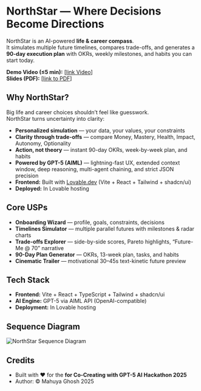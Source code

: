 # NorthStar — Where Decisions Become Directions

NorthStar is an AI-powered **life & career compass**.  
It simulates multiple future timelines, compares trade-offs, and generates a **90-day execution plan** with OKRs, weekly milestones, and habits you can start today.

**Demo Video (≤5 min):** [[link Video](https://youtu.be/2nCh4GWpMBk)]  
**Slides (PDF):** [[link to PDF](https://storage.googleapis.com/lablab-static-eu/presentations/submissions/cmek1pqag000q356r4yxsaci6/cmek1pqag000q356r4yxsaci6-1755881653715_qu2ybf0fnc.pdf)]  


## Why NorthStar?
Big life and career choices shouldn’t feel like guesswork.  
NorthStar turns uncertainty into clarity:

- **Personalized simulation** — your data, your values, your constraints  
- **Clarity through trade-offs** — compare Money, Mastery, Health, Impact, Autonomy, Optionality  
- **Action, not theory** — instant 90-day OKRs, week-by-week plan, and habits  
- **Powered by GPT-5 (AIML)** — lightning-fast UX, extended context window, deep reasoning, multi-agent chaining, and strict JSON precision  
- **Frontend:** Built with [Lovable.dev](https://lovable.dev) (Vite + React + Tailwind + shadcn/ui)  
- **Deployed:** In Lovable hosting  


## Core USPs
- **Onboarding Wizard** — profile, goals, constraints, decisions  
- **Timelines Simulator** — multiple parallel futures with milestones & radar charts  
- **Trade-offs Explorer** — side-by-side scores, Pareto highlights, “Future-Me @ 70” narrative  
- **90-Day Plan Generator** — OKRs, 13-week plan, tasks, and habits  
- **Cinematic Trailer** — motivational 30–45s text-kinetic future preview  


## Tech Stack
- **Frontend:** Vite + React + TypeScript + Tailwind + shadcn/ui  
- **AI Engine:** GPT-5 via AIML API (OpenAI-compatible)  
- **Deployment:** In Lovable hosting

## Sequence Diagram

![NorthStar Sequence Diagram](https://drive.google.com/uc?export=view&id=10kg3MYzV7Lo2s6AYR09-oT1-bGXQoNTU)


## Credits

- Built with ❤️ for the **for Co-Creating with GPT-5 AI Hackathon 2025**
- Author: © Mahuya Ghosh 2025
